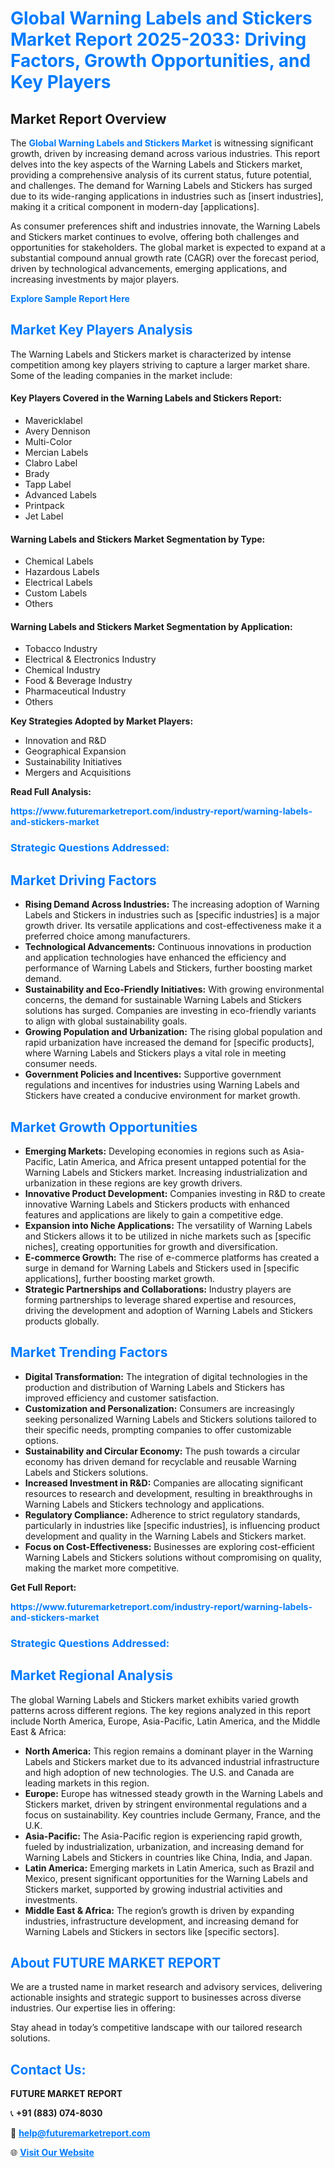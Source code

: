 <h1 style="color: #007BFF;">Global Warning Labels and Stickers Market Report 2025-2033: Driving Factors, Growth Opportunities, and Key Players</h1>

<section id="overview">
<h2>Market Report Overview</h2>
<p>The <a href="https://www.futuremarketreport.com/industry-report/warning-labels-and-stickers-market" style="color: #007BFF; text-decoration: none;"><strong>Global Warning Labels and Stickers Market</strong></a> is witnessing significant growth, driven by increasing demand across various industries. This report delves into the key aspects of the Warning Labels and Stickers market, providing a comprehensive analysis of its current status, future potential, and challenges. The demand for Warning Labels and Stickers has surged due to its wide-ranging applications in industries such as [insert industries], making it a critical component in modern-day [applications].</p>
<p>As consumer preferences shift and industries innovate, the Warning Labels and Stickers market continues to evolve, offering both challenges and opportunities for stakeholders. The global market is expected to expand at a substantial compound annual growth rate (CAGR) over the forecast period, driven by technological advancements, emerging applications, and increasing investments by major players.</p>
</section>

<section id="overview">
<p><a href="https://www.futuremarketreport.com/request-sample/reportId=105651" style="color: #007BFF; text-decoration: none;"><strong>Explore Sample Report Here</strong></a></p>
</section>

<section id="key-players">
<h2 style="color: #007BFF;">Market Key Players Analysis</h2>
<p>The Warning Labels and Stickers market is characterized by intense competition among key players striving to capture a larger market share. Some of the leading companies in the market include:</p>
<h4>Key Players Covered in the Warning Labels and Stickers Report:</h4>
<ul><li>Mavericklabel</li><li>Avery Dennison</li><li>Multi-Color</li><li>Mercian Labels</li><li>Clabro Label</li><li>Brady</li><li>Tapp Label</li><li>Advanced Labels</li><li>Printpack</li><li>Jet Label</li></ul>
<h4>Warning Labels and Stickers Market Segmentation by Type:</h4>
<ul><li>Chemical Labels</li><li>Hazardous Labels</li><li>Electrical Labels</li><li>Custom Labels</li><li>Others</li></ul>

<h4>Warning Labels and Stickers Market Segmentation by Application:</h4>
<ul><li>Tobacco Industry</li><li>Electrical &amp; Electronics Industry</li><li>Chemical Industry</li><li>Food &amp; Beverage Industry</li><li>Pharmaceutical Industry</li><li>Others</li></ul>
<p><strong>Key Strategies Adopted by Market Players:</strong></p>
<ul>
<li>Innovation and R&D</li>
<li>Geographical Expansion</li>
<li>Sustainability Initiatives</li>
<li>Mergers and Acquisitions</li>
</ul>
</section>

<section>
<p><strong>Read Full Analysis: </strong></p><a href="https://www.futuremarketreport.com/industry-report/warning-labels-and-stickers-market" style="color: #007BFF; text-decoration: none;"><strong>https://www.futuremarketreport.com/industry-report/warning-labels-and-stickers-market</strong></a>
<h3 style="color: #007BFF;">Strategic Questions Addressed:</h3>
</section>

<section id="driving-factors">
<h2 style="color: #007BFF;">Market Driving Factors</h2>
<ul>
<li><strong>Rising Demand Across Industries:</strong> The increasing adoption of Warning Labels and Stickers in industries such as [specific industries] is a major growth driver. Its versatile applications and cost-effectiveness make it a preferred choice among manufacturers.</li>
<li><strong>Technological Advancements:</strong> Continuous innovations in production and application technologies have enhanced the efficiency and performance of Warning Labels and Stickers, further boosting market demand.</li>
<li><strong>Sustainability and Eco-Friendly Initiatives:</strong> With growing environmental concerns, the demand for sustainable Warning Labels and Stickers solutions has surged. Companies are investing in eco-friendly variants to align with global sustainability goals.</li>
<li><strong>Growing Population and Urbanization:</strong> The rising global population and rapid urbanization have increased the demand for [specific products], where Warning Labels and Stickers plays a vital role in meeting consumer needs.</li>
<li><strong>Government Policies and Incentives:</strong> Supportive government regulations and incentives for industries using Warning Labels and Stickers have created a conducive environment for market growth.</li>
</ul>
</section>

<section id="growth-opportunities">
<h2 style="color: #007BFF;">Market Growth Opportunities</h2>
<ul>
<li><strong>Emerging Markets:</strong> Developing economies in regions such as Asia-Pacific, Latin America, and Africa present untapped potential for the Warning Labels and Stickers market. Increasing industrialization and urbanization in these regions are key growth drivers.</li>
<li><strong>Innovative Product Development:</strong> Companies investing in R&D to create innovative Warning Labels and Stickers products with enhanced features and applications are likely to gain a competitive edge.</li>
<li><strong>Expansion into Niche Applications:</strong> The versatility of Warning Labels and Stickers allows it to be utilized in niche markets such as [specific niches], creating opportunities for growth and diversification.</li>
<li><strong>E-commerce Growth:</strong> The rise of e-commerce platforms has created a surge in demand for Warning Labels and Stickers used in [specific applications], further boosting market growth.</li>
<li><strong>Strategic Partnerships and Collaborations:</strong> Industry players are forming partnerships to leverage shared expertise and resources, driving the development and adoption of Warning Labels and Stickers products globally.</li>
</ul>
</section>

<section id="trending-factors">
<h2 style="color: #007BFF;">Market Trending Factors</h2>
<ul>
<li><strong>Digital Transformation:</strong> The integration of digital technologies in the production and distribution of Warning Labels and Stickers has improved efficiency and customer satisfaction.</li>
<li><strong>Customization and Personalization:</strong> Consumers are increasingly seeking personalized Warning Labels and Stickers solutions tailored to their specific needs, prompting companies to offer customizable options.</li>
<li><strong>Sustainability and Circular Economy:</strong> The push towards a circular economy has driven demand for recyclable and reusable Warning Labels and Stickers solutions.</li>
<li><strong>Increased Investment in R&D:</strong> Companies are allocating significant resources to research and development, resulting in breakthroughs in Warning Labels and Stickers technology and applications.</li>
<li><strong>Regulatory Compliance:</strong> Adherence to strict regulatory standards, particularly in industries like [specific industries], is influencing product development and quality in the Warning Labels and Stickers market.</li>
<li><strong>Focus on Cost-Effectiveness:</strong> Businesses are exploring cost-efficient Warning Labels and Stickers solutions without compromising on quality, making the market more competitive.</li>
</ul>
</section>

<section>
<p><strong>Get Full Report: </strong></p><a href="https://www.futuremarketreport.com/industry-report/warning-labels-and-stickers-market" style="color: #007BFF; text-decoration: none;"><strong>https://www.futuremarketreport.com/industry-report/warning-labels-and-stickers-market</strong></a>
<h3 style="color: #007BFF;">Strategic Questions Addressed:</h3>
</section>


<section id="regional-analysis">
<h2 style="color: #007BFF;">Market Regional Analysis</h2>
<p>The global Warning Labels and Stickers market exhibits varied growth patterns across different regions. The key regions analyzed in this report include North America, Europe, Asia-Pacific, Latin America, and the Middle East & Africa:</p>
<ul>
<li><strong>North America:</strong> This region remains a dominant player in the Warning Labels and Stickers market due to its advanced industrial infrastructure and high adoption of new technologies. The U.S. and Canada are leading markets in this region.</li>
<li><strong>Europe:</strong> Europe has witnessed steady growth in the Warning Labels and Stickers market, driven by stringent environmental regulations and a focus on sustainability. Key countries include Germany, France, and the U.K.</li>
<li><strong>Asia-Pacific:</strong> The Asia-Pacific region is experiencing rapid growth, fueled by industrialization, urbanization, and increasing demand for Warning Labels and Stickers in countries like China, India, and Japan.</li>
<li><strong>Latin America:</strong> Emerging markets in Latin America, such as Brazil and Mexico, present significant opportunities for the Warning Labels and Stickers market, supported by growing industrial activities and investments.</li>
<li><strong>Middle East & Africa:</strong> The region’s growth is driven by expanding industries, infrastructure development, and increasing demand for Warning Labels and Stickers in sectors like [specific sectors].</li>
</ul>
</section>

<footer>
<h2 style="color: #007BFF;">About FUTURE MARKET REPORT</h2>
<p>We are a trusted name in market research and advisory services, delivering actionable insights and strategic support to businesses across diverse industries. Our expertise lies in offering:</p>

<p>Stay ahead in today’s competitive landscape with our tailored research solutions.</p>

<h2 style="color: #007BFF;">Contact Us:</h2>
<p><strong>FUTURE MARKET REPORT</strong></p>
<p>📞 <strong>+91 (883) 074-8030</strong></p>
<p>📧 <strong><a href="mailto:help@futuremarketreport.com" style="color: #007BFF;">help@futuremarketreport.com</a></strong></p>
<p>🌐 <strong><a href="https://www.futuremarketreport.com/" style="color: #007BFF;">Visit Our Website</a></strong></p>
</footer>